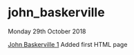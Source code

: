 # john_baskerville

Monday 29th October 2018

[John Baskerville 1](https://ailsiseburns.github.io/john_baskerville/) Added first HTML page 
 
 